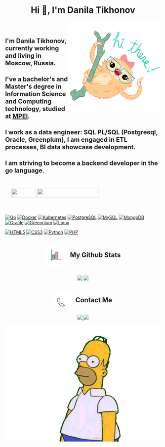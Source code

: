 <h1 align="center">Hi 👋, I'm Danila Tikhonov</h1>

<div class="container" style="font-size: 20px">
    <img src="https://github.com/TiZir/TiZir/blob/main/Image/hi.gif" align="right" width="300px" height="300px">&nbsp;
    <h4>I'm Danila Tikhonov, currently working and living in Moscow, Russia.</h4>
    <h4>I've a bachelor's and Master's degree in Information Science and Computing technology, studied at <a href="https://mpei.ru/Pages/default.aspx">MPEI</a>.</h4>
    <h4>I work as a data engineer: SQL PL/SQL (Postgresql, Oracle, Greenplum), I am engaged in ETL processes, BI data showcase development.</h4>
    <h4>I am striving to become a backend developer in the go language.</h4>
    <!-- <h4>Currently working on ...a <a href="">name</a></h4> -->
</div>

<div style="padding: 20px">
 <img src="https://badges.pufler.dev/repos/TiZir" width="80px" height="30px"/>
 <img src="https://badges.pufler.dev/commits/monthly/TiZir" width="200px" height="30px"/>
</div>

<br>

[![Go][Go]][Go-url] 
[![Docker][Docker]][Docker-url]
[![Kubernetes][Kubernetes]][Kubernetes-url]
[![PostgreSQL][PostgreSQL]][PostgreSQL-url]
[![MySQL][MySQL]][MySQL-url]
[![MongoDB][MongoDB]][MongoDB-url]
[![Oracle][Oracle]][Go-url] 
[![Greenplum][Greenplum]][Go-url]
[![Linux][Linux]][Linux-url]

[![HTML5][HTML5]][HTML5-url]
[![CSS3][CSS3]][CSS3-url]
[![Python][Python]][Python-url]
[![PHP][PHP]][PHP-url]

<br>
<div style="display: flex; justify-content: center; align-items: center; text-align: center;">
  <img src="https://github.com/TiZir/TiZir/blob/main/Image/stat_git.gif" width="70px" style="margin-right: 10px;">
  <h2 style="margin: 0;">My Github Stats</h2>
</div>


<br>
<p align = "center">
  <img  src = "https://github-readme-stats.vercel.app/api?username=TiZir&show_icons=true&theme=radical&line_height=27">
  <img src = "https://github-readme-stats.vercel.app/api/top-langs/?username=TiZir&hide=html,css,java,shaderlab,kotlin,hlsl&theme=radical">
</p>
<!--
<br>
<div style="display: flex; justify-content: center; align-items: center; text-align: center;">
  <img src="https://github.com/TiZir/TiZir/blob/main/Image/pin.gif" width="50px" style="margin-right: 10px;">
  <h2 style="margin: 0;">Pinned Projects</h2>
</div>
<br>
<div align="center">
    <a href="https://github.com/TiZir/segment_service">
        <img width='40%' align="center" src="https://github-readme-stats.vercel.app/api/pin/?username=TiZir&repo=segment_service&border_color=EE4779&bg_color=0D1117&title_color=C9D1D9&text_color=8B949E&icon_color=00BAE9" />
    </a>
    <span>&nbsp;</span>
    <a href="https://github.com/TiZir/orders_server">
        <img width='40%' align="center" src="https://github-readme-stats.vercel.app/api/pin/?username=TiZir&repo=orders_server&border_color=EE4779&bg_color=0D1117&title_color=C9D1D9&text_color=8B949E&icon_color=00BAE9" />
    </a>
</div>
<p> </p>
<div align="center">
    <a href="https://github.com/TiZir/service_with_enrichment">
        <img width='40%' align="center" src="https://github-readme-stats.vercel.app/api/pin/?username=TiZir&repo=service_with_enrichment&border_color=EE4779&bg_color=0D1117&title_color=C9D1D9&text_color=8B949E&icon_color=00BAE9" />
    </a>
    <span>&nbsp;</span>
    <a href="https://github.com/TiZir/sports_store-app">
        <img width='40%' align="center" src="https://github-readme-stats.vercel.app/api/pin/?username=TiZir&repo=sports_store-app&border_color=EE4779&bg_color=0D1117&title_color=C9D1D9&text_color=8B949E&icon_color=00BAE9" />
    </a>
</div>

<br>
<div style="display: flex; justify-content: center; align-items: center; text-align: center;">
  <img src="https://github.com/TiZir/TiZir/blob/main/Image/cur.gif" width="40px" style="margin-right: 10px;">
  <h2 style="margin: 0;">Currently working on</h2>
</div>
<br>
<div align="center">
    <a href="https://github.com/TiZir/service_with_enrichment">
        <img width='40%' align="center" src="https://github-readme-stats.vercel.app/api/pin/?username=TiZir&repo=service_with_enrichment&border_color=EE4779&bg_color=0D1117&title_color=C9D1D9&text_color=8B949E&icon_color=00BAE9" />
    </a>
</div>
-->
<br>
<div style="display: flex; justify-content: center; align-items: center; text-align: center;">
  <img src="https://github.com/TiZir/TiZir/blob/main/Image/contact.gif" width="60px" style="margin-right: 10px;">
  <h2 style="margin: 0;">Contact Me</h2>
</div>

<br>
<div align="center">
    <a href="https://t.me/shizgaret">
        <img src="https://img.shields.io/badge/-telegram-2CA5E0?style=for-the-badge&logo=telegram&labelColor=white">
    </a>
    <a href="mailto:therealvitas@gmail.com">
        <img src="https://img.shields.io/badge/-gmail-EA4335?style=for-the-badge&logo=gmail&labelColor=white">
    </a>
</div>

<br>

<div  align="center" style="width: 100%; max-height: 500px;">
    <img src="https://github.com/TiZir/TiZir/blob/main/Image/bye.gif" style="max-height: 100%; width: auto;" alt="utkarshpathrabe">
</div>

<!--LINKS-->
[Go]: https://img.shields.io/badge/-go-00ADD8?style=for-the-badge&logo=go&labelColor=white
[Go-url]: https://go.dev
[Javascript]: https://img.shields.io/badge/-javascript-F7DF1E?style=for-the-badge&logo=javascript&labelColor=white
[Javascript-url]: https://www.javascript.com
[Python]: https://img.shields.io/badge/-python-3776AB?style=for-the-badge&logo=python&labelColor=white
[Python-url]: https://www.python.org
[Docker]: https://img.shields.io/badge/-docker-2496ED?style=for-the-badge&logo=docker&labelColor=white
[Docker-url]: https://www.docker.com
[Kubernetes]: https://img.shields.io/badge/-kubernetes-326CE5?style=for-the-badge&logo=kubernetes&labelColor=white
[Kubernetes-url]: https://kubernetes.io
[PostgreSQL]: https://img.shields.io/badge/-postgresql-4169E1?style=for-the-badge&logo=postgresql&labelColor=white
[PostgreSQL-url]: https://www.postgresql.org
[MongoDB]: https://img.shields.io/badge/-mongodb-47A248?style=for-the-badge&logo=mongodb&labelColor=white
[MongoDB-url]: https://www.mongodb.com
[MySQL]: https://img.shields.io/badge/-mysql-4479A1?style=for-the-badge&logo=mysql&labelColor=white&logoColor=4479A1
[MySQL-url]: https://www.mysql.com
[HTML5]: https://img.shields.io/badge/-html5-E34F26?style=for-the-badge&logo=html5&labelColor=white
[HTML5-url]: https://en.wikipedia.org/wiki/HTML5
[CSS3]: https://img.shields.io/badge/-css3-1572B6?style=for-the-badge&logo=css3&labelColor=white&logoColor=1572B6
[CSS3-url]: https://en.wikipedia.org/wiki/CSS#CSS_3
[Linux]: https://img.shields.io/badge/Linux-FCC624?style=for-the-badge&logo=linux&labelColor=white&logoColor=black
[Linux-url]: https://www.linux.org
[Git]: https://img.shields.io/badge/-git-F05032?style=for-the-badge&logo=git&labelColor=white
[Git-url]: https://git-scm.com/
[PHP]: https://img.shields.io/badge/-php-777BB4?style=for-the-badge&logo=php&labelColor=white
[PHP-url]: https://www.php.net/
[Oracle]: https://img.shields.io/badge/-oracle-F80000?style=for-the-badge&logo=oracle&labelColor=orange
[Oracle-url]: https://www.oracle.com
[Greenplum]: https://img.shields.io/badge/-greenplum-006400?style=for-the-badge&logo=greenplum&labelColor=black
[Greenplum-url]: https://greenplum.org
